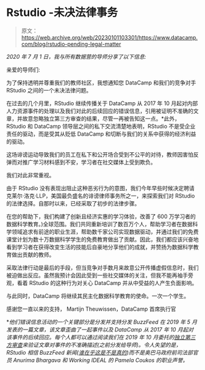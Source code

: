 # Rstudio -未决法律事务

> 原文：<https://web.archive.org/web/20230101103301/https://www.datacamp.com/blog/rstudio-pending-legal-matter>

*2020 年 7 月 1 日，我与所有数据营的导师分享了以下信息:*

亲爱的导师们:

为了保持透明并尊重我们的教师社区，我想通知您 DataCamp 和我们的竞争对手 RStudio 之间的一个未决法律问题。

在过去的几个月里，RStudio 继续传播关于 DataCamp 从 2017 年 10 月起对内部人力资源事件的处理以及我们对此的后续回应的错误信息，引用被证明不准确的文章，并故意忽略独立第三方审查的结果，尽管一再被告知这一点。*此外，RStudio 和 DataCamp 领导层之间的私下交流清楚地表明，RStudio 不是受企业责任的驱动，而是受其从贬低 DataCamp 和切断与我们的关系中获得的经济利益的驱动。

这场诽谤运动导致我们的员工在私下和公开场合受到不公平的对待，教师因害怕反弹而对推广学习材料感到不安，学习者在社交媒体上受到欺负。

我们对此非常重视。

由于 RStudio 没有表现出阻止这种恶劣行为的意图，我们今年早些时候决定聘请克莱尔·洛克·LLP，美国最负盛名的诽谤律师事务所之一，来探索我们对 RStudio 的法律选择。自那时以来，已经采取了初步的法律步骤。

在您的帮助下，我们构建了创新且经济实惠的学习体验，改善了 600 万学习者的数据科学教育。)全球范围。我们共同重新培训了数百万个人，帮助学习者在数据科学领域追求有前途的职业生涯，帮助数千家公司实现数据驱动，并通过我们的免费课堂计划为数十万数据科学学生的免费教育做出了贡献。因此，我们都应该兴奋地看到学习者在获得改变生活的技能后自豪地分享他们的成就，并赞扬为数据科学教育做出贡献的教师。

采取法律行动是最后的手段，但当竞争对手数月来故意公开传播虚假信息时，我们被迫做出反应。虽然我预计会因此受到一些社交媒体的关注，但我不能再袖手旁观，看着 RStudio 的这种行为对关心 DataCamp 并从中受益的人产生负面影响。

与此同时，DataCamp 将继续其民主化数据科学教育的使命。一次一个学生。

感谢您一直以来的支持，
Martijn Theuwissen，DataCamp 首席执行官

**他们错误信息活动的一个关键部分是分发并支持分发 BuzzFeed 在 2019 年 5 月发表的一篇文章，该文章歪曲了一起事件以及 DataCamp 从 2017 年 10 月起对该事件的后续回应。每个人都可以通过阅读我们在 2019 年 10 月委托的[独立第三方审查](https://web.archive.org/web/20221225222532/https://www.datacamp.com/community/blog/working-ideal-independent-third-party-review-of-datacamp)来验证文章对事件的不准确描述(之前分发给导师)。令人失望的是，RStudio 相信 BuzzFeed 新闻([谁在乎这是不是真的](https://web.archive.org/web/20221225222532/https://archives.cjr.org/cover_story/who_cares_if_its_true.php))而不是奥巴马政府前司法部官员 Anurima Bhargava 和 Working IDEAL 的 Pamela Coukos 的职业声誉。*
